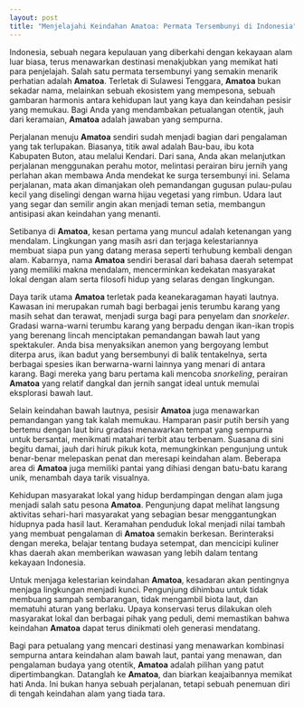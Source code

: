 ```yaml
---
layout: post
title: "Menjelajahi Keindahan Amatoa: Permata Tersembunyi di Indonesia"
---
```


Indonesia, sebuah negara kepulauan yang diberkahi dengan kekayaan alam luar biasa, terus menawarkan destinasi menakjubkan yang memikat hati para penjelajah. Salah satu permata tersembunyi yang semakin menarik perhatian adalah **Amatoa**. Terletak di Sulawesi Tenggara, **Amatoa** bukan sekadar nama, melainkan sebuah ekosistem yang mempesona, sebuah gambaran harmonis antara kehidupan laut yang kaya dan keindahan pesisir yang memukau. Bagi Anda yang mendambakan petualangan otentik, jauh dari keramaian, **Amatoa** adalah jawaban yang sempurna.

Perjalanan menuju **Amatoa** sendiri sudah menjadi bagian dari pengalaman yang tak terlupakan. Biasanya, titik awal adalah Bau-bau, ibu kota Kabupaten Buton, atau melalui Kendari. Dari sana, Anda akan melanjutkan perjalanan menggunakan perahu motor, melintasi perairan biru jernih yang perlahan akan membawa Anda mendekat ke surga tersembunyi ini. Selama perjalanan, mata akan dimanjakan oleh pemandangan gugusan pulau-pulau kecil yang diselingi dengan warna hijau vegetasi yang rimbun. Udara laut yang segar dan semilir angin akan menjadi teman setia, membangun antisipasi akan keindahan yang menanti.

Setibanya di **Amatoa**, kesan pertama yang muncul adalah ketenangan yang mendalam. Lingkungan yang masih asri dan terjaga kelestariannya membuat siapa pun yang datang merasa seperti terhubung kembali dengan alam. Kabarnya, nama **Amatoa** sendiri berasal dari bahasa daerah setempat yang memiliki makna mendalam, mencerminkan kedekatan masyarakat lokal dengan alam serta filosofi hidup yang selaras dengan lingkungan.

Daya tarik utama **Amatoa** terletak pada keanekaragaman hayati lautnya. Kawasan ini merupakan rumah bagi berbagai jenis terumbu karang yang masih sehat dan terawat, menjadi surga bagi para penyelam dan *snorkeler*. Gradasi warna-warni terumbu karang yang berpadu dengan ikan-ikan tropis yang berenang lincah menciptakan pemandangan bawah laut yang spektakuler. Anda bisa menyaksikan anemon yang bergoyang lembut diterpa arus, ikan badut yang bersembunyi di balik tentakelnya, serta berbagai spesies ikan berwarna-warni lainnya yang menari di antara karang. Bagi mereka yang baru pertama kali mencoba *snorkeling*, perairan **Amatoa** yang relatif dangkal dan jernih sangat ideal untuk memulai eksplorasi bawah laut.

Selain keindahan bawah lautnya, pesisir **Amatoa** juga menawarkan pemandangan yang tak kalah memukau. Hamparan pasir putih bersih yang bertemu dengan laut biru gradasi menawarkan tempat yang sempurna untuk bersantai, menikmati matahari terbit atau terbenam. Suasana di sini begitu damai, jauh dari hiruk pikuk kota, memungkinkan pengunjung untuk benar-benar melepaskan penat dan meresapi keindahan alam. Beberapa area di **Amatoa** juga memiliki pantai yang dihiasi dengan batu-batu karang unik, menambah daya tarik visualnya.

Kehidupan masyarakat lokal yang hidup berdampingan dengan alam juga menjadi salah satu pesona **Amatoa**. Pengunjung dapat melihat langsung aktivitas sehari-hari masyarakat yang sebagian besar menggantungkan hidupnya pada hasil laut. Keramahan penduduk lokal menjadi nilai tambah yang membuat pengalaman di **Amatoa** semakin berkesan. Berinteraksi dengan mereka, belajar tentang budaya setempat, dan mencicipi kuliner khas daerah akan memberikan wawasan yang lebih dalam tentang kekayaan Indonesia.

Untuk menjaga kelestarian keindahan **Amatoa**, kesadaran akan pentingnya menjaga lingkungan menjadi kunci. Pengunjung dihimbau untuk tidak membuang sampah sembarangan, tidak mengambil biota laut, dan mematuhi aturan yang berlaku. Upaya konservasi terus dilakukan oleh masyarakat lokal dan berbagai pihak yang peduli, demi memastikan bahwa keindahan **Amatoa** dapat terus dinikmati oleh generasi mendatang.

Bagi para petualang yang mencari destinasi yang menawarkan kombinasi sempurna antara keindahan alam bawah laut, pantai yang menawan, dan pengalaman budaya yang otentik, **Amatoa** adalah pilihan yang patut dipertimbangkan. Datanglah ke **Amatoa**, dan biarkan keajaibannya memikat hati Anda. Ini bukan hanya sebuah perjalanan, tetapi sebuah penemuan diri di tengah keindahan alam yang tiada tara.
